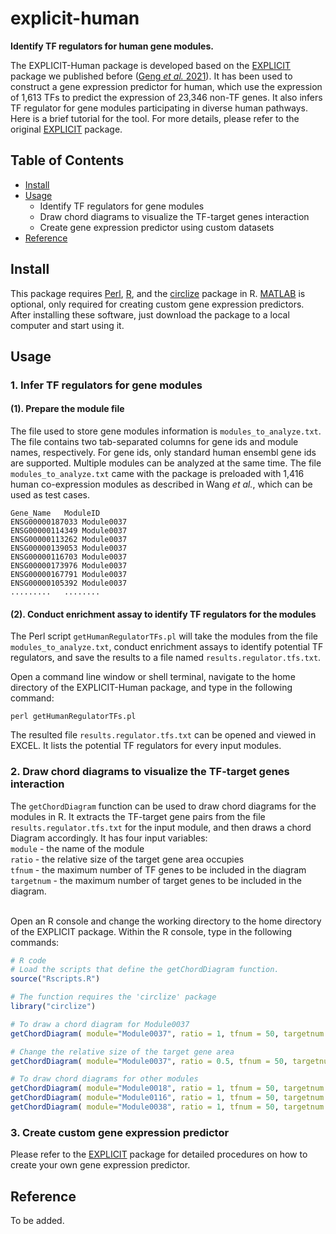# explicit-human

**Identify TF regulators for human gene modules.**

The EXPLICIT-Human package is developed based on the [EXPLICIT](https://github.com/MaShisongLab/explicit) package we published before ([Geng *et al.* 2021](https://github.com/MaShisongLab/explicit-human#Reference)). It has been used to construct a gene expression predictor for human, which use the expression of 1,613 TFs to predict the expression of 23,346 non-TF genes. It also infers TF regulator for gene modules participating in diverse human pathways. Here is a brief tutorial for the tool. For more details, please refer to the original [EXPLICIT](https://github.com/MaShisongLab/explicit) package. 

## Table of Contents
- [Install](https://github.com/MaShisongLab/explicit-human#Install)
- [Usage](https://github.com/MaShisongLab/explicit-human#Usage)
   - Identify TF regulators for gene modules
   - Draw chord diagrams to visualize the TF-target genes interaction
   - Create gene expression predictor using custom datasets
- [Reference](https://github.com/MaShisongLab/explicit-human#Reference)

## Install
This package requires [Perl](https://www.activestate.com/products/perl/downloads/), [R](https://www.r-project.org/), and the [circlize](https://www.rdocumentation.org/packages/circlize/) package in R. [MATLAB](https://www.mathworks.com/products/matlab.html) is optional, only required for creating custom gene expression predictors. After installing these software, just download the package to a local computer and start using it.

## Usage

### 1. Infer TF regulators for gene modules

#### (1). Prepare the module file
The file used to store gene modules information is `modules_to_analyze.txt`. The file contains two tab-separated columns for gene ids and module names, respectively. For gene ids, only standard human ensembl gene ids are supported. Multiple modules can be analyzed at the same time. The file `modules_to_analyze.txt` came with the package is preloaded with 1,416 human co-expression modules as described in Wang *et al.*, which can be used as test cases.  
```
Gene_Name   ModuleID
ENSG00000187033	Module0037
ENSG00000114349	Module0037
ENSG00000113262	Module0037
ENSG00000139053	Module0037
ENSG00000116703	Module0037
ENSG00000173976	Module0037
ENSG00000167791	Module0037
ENSG00000105392	Module0037
.........   ........
```
#### (2). Conduct enrichment assay to identify TF regulators for the modules
The Perl script `getHumanRegulatorTFs.pl` will take the modules from the file `modules_to_analyze.txt`, conduct enrichment assays to identify potential TF regulators, and save the results to a file named `results.regulator.tfs.txt`.

Open a command line window or shell terminal, navigate to the home directory of the EXPLICIT-Human package, and type in the following command:
```shell
perl getHumanRegulatorTFs.pl
```

The resulted file `results.regulator.tfs.txt` can be opened and viewed in EXCEL. It lists the potential TF regulators for every input modules. 

### 2. Draw chord diagrams to visualize the TF-target genes interaction

The `getChordDiagram` function can be used to draw chord diagrams for the modules in R. It extracts the TF-target gene pairs from the file `results.regulator.tfs.txt` for the input module, and then draws a chord Diagram accordingly. It has four input variables:<br>
`module` - the name of the module <br>`ratio` - the relative size of the target gene area occupies <br>`tfnum` - the maximum number of TF genes to be included in the diagram <br>`targetnum` - the maximum number of target genes to be included in the diagram.<br><br>

Open an R console and change the working directory to the home directory of the EXPLICIT package. Within the R console, type in the following commands:
```R
# R code
# Load the scripts that define the getChordDiagram function.
source("Rscripts.R")  

# The function requires the 'circlize' package
library("circlize")

# To draw a chord diagram for Module0037
getChordDiagram( module="Module0037", ratio = 1, tfnum = 50, targetnum = 15)

# Change the relative size of the target gene area
getChordDiagram( module="Module0037", ratio = 0.5, tfnum = 50, targetnum = 15)

# To draw chord diagrams for other modules
getChordDiagram( module="Module0018", ratio = 1, tfnum = 50, targetnum = 15)
getChordDiagram( module="Module0116", ratio = 1, tfnum = 50, targetnum = 15)
getChordDiagram( module="Module0038", ratio = 1, tfnum = 50, targetnum = 15)
```

### 3. Create custom gene expression predictor 

Please refer to the [EXPLICIT](https://github.com/MaShisongLab/explicit#3-create-custom-gene-expression-predictor) package for detailed procedures on how to create your own gene expression predictor. 

## Reference

To be added.


